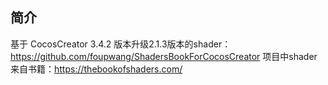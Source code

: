 ## 简介
基于 CocosCreator 3.4.2 版本升级2.1.3版本的shader： https://github.com/foupwang/ShadersBookForCocosCreator 项目中shader来自书籍：https://thebookofshaders.com/


